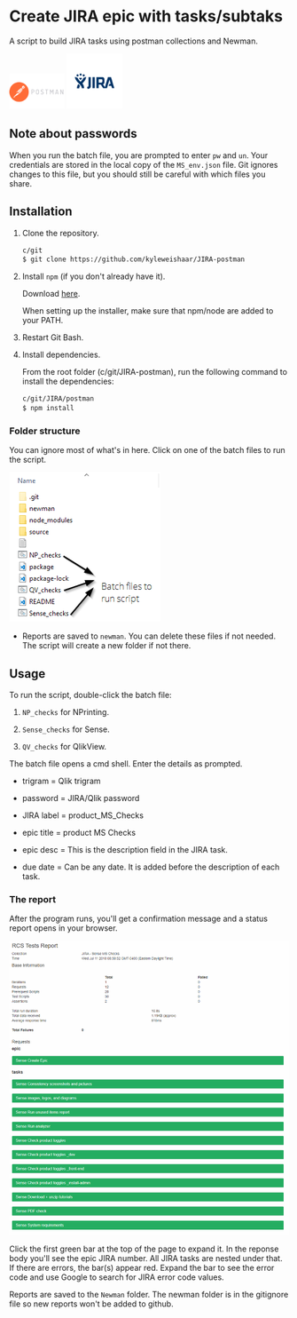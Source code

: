 # Create JIRA epic with tasks/subtaks

A script to build JIRA tasks using postman collections and Newman.

<img src="source/images/postman.png" display="inline-block" width="100px" height="auto">
<img src="source/images/jira.png" display="inline-block" width="100px" height="auto">

## Note about passwords

When you run the batch file, you are prompted to enter `pw` and `un`. Your credentials are stored in the local copy of the `MS_env.json` file. Git ignores changes to this file, but you should still be careful with which files you share.

## Installation

1. Clone the repository.

    ```bash
    c/git
    $ git clone https://github.com/kyleweishaar/JIRA-postman
    ```

1. Install `npm` (if you don't already have it).

    Download [here](https://www.npmjs.com/get-npm).
    
    When setting up the installer, make sure that npm/node are added to your PATH.
    
1. Restart Git Bash.

1. Install dependencies.

    From the root folder (c/git/JIRA-postman), run the following command to install the dependencies:

    ```bash
    c/git/JIRA/postman
    $ npm install
    ```

### Folder structure

You can ignore most of what's in here. Click on one of the batch files to run the script.

![folder](source/images/folders.png)

- Reports are saved to `newman`. You can delete these files if not needed. The script will create a new folder if not there.

## Usage

To run the script, double-click the batch file:

1. `NP_checks` for NPrinting.

1. `Sense_checks` for Sense.

1. `QV_checks` for QlikView.

The batch file opens a cmd shell. Enter the details as prompted.

- trigram = Qlik trigram

- password = JIRA/Qlik password

- JIRA label = product_MS_Checks

- epic title = product MS Checks

- epic desc = This is the description field in the JIRA task.

- due date = Can be any date. It is added before the description of each task.

### The report

After the program runs, you'll get a confirmation message and a status report opens in your browser.

![report](source/images/report.png)

Click the first green bar at the top of the page to expand it. In the reponse body you'll see the epic JIRA number. All JIRA tasks are nested under that. If there are errors, the bar(s) appear red. Expand the bar to see the error code and use Google to search for JIRA error code values.

Reports are saved to the `Newman` folder. The newman folder is in the gitignore file so new reports won't be added to github.
